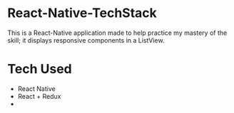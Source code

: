 # React-Native-TechStack
This is a React-Native application made to help practice my mastery of the skill; it displays responsive components in a ListView.

<h1> Tech Used </h1>
<ul>
<li>React Native </li>
<li>React + Redux</li>
<li></li>

</ul>
